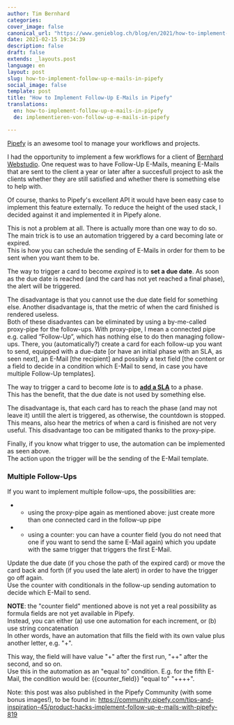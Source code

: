 ```yaml
---
author: Tim Bernhard
categories:
cover_image: false
canonical_url: "https://www.genieblog.ch/blog/en/2021/how-to-implement-follow-up-e-mails-in-pipefy"
date: 2021-02-15 19:34:39
description: false
draft: false
extends: _layouts.post
language: en
layout: post
slug: how-to-implement-follow-up-e-mails-in-pipefy
social_image: false
template: post
title: "How to Implement Follow-Up E-Mails in Pipefy"
translations:
  en: how-to-implement-follow-up-e-mails-in-pipefy
  de: implementieren-von-follow-up-e-mails-in-pipefy

---
```


[Pipefy](https://www.pipefy.com/) is an awesome tool to manage your workflows and projects.

I had the opportunity to implement a few workflows for a client of [Bernhard Webstudio](https://www.bernhard-webstudio.ch/?utm_source=genieblog.ch&utm_campaign=Pipefy-follow-up-post).
One request was to have Follow-Up E-Mails, meaning E-Mails that are sent to the client a year or later after a succesfull project to ask the clients whether they are still satisfied and whether there is something else to help with.

Of course, thanks to Pipefy's excellent API it would have been easy case to implement this feature externally. To reduce the height of the used stack, I decided against it and implemented it in Pipefy alone.  

This is not a problem at all. There is actually more than one way to do so.  
The main trick is to use an automation triggered by a card becoming late or expired.  
This is how you can schedule the sending of E-Mails in order for them to be sent when you want them to be.  

The way to trigger a card to become _expired_ is to **set a due date**. As soon as the due date is reached (and the card has not yet reached a final phase), the alert will be triggered.

The disadvantage is that you cannot use the due date field for something else. Another disadvantage is, that the metric of when the card finished is rendered useless.  
Both of these disadvantes can be eliminated by using a by-me-called proxy-pipe for the follow-ups. With proxy-pipe, I mean a connected pipe e.g. called “Follow-Up”, which has nothing else to do then managing follow-ups. There, you (automatically?) create a card for each follow-up you want to send, equipped with a due-date [or have an initial phase with an SLA, as seen next], an E-Mail [the recipient] and possibly a text field [the content or a field to decide in a condition which E-Mail to send, in case you have multiple Follow-Up templates].  

The way to trigger a card to become _late_ is to **[add a SLA](https://help.pipefy.com/en/articles/614604-late-alert)** to a phase.  
This has the benefit, that the due date is not used by something else.  

The disadvantage is, that each card has to reach the phase (and may not leave it) untill the alert is triggered, as otherwise, the countdown is stopped. This means, also hear the metrics of when a card is finished are not very useful. This disadvantage too can be mitigated thanks to the proxy-pipe.

Finally, if you know what trigger to use, the automation can be implemented as seen above.  
The action upon the trigger will be the sending of the E-Mail template.

### Multiple Follow-Ups

If you want to implement multiple follow-ups, the possibilities are:

*   - using the proxy-pipe again as mentioned above: just create more than one connected card in the follow-up pipe
*   - using a counter: you can have a counter field (you do not need that one if you want to send the same E-Mail again) which you update with the same trigger that triggers the first E-Mail.

Update the due date (if you chose the path of the expired card) or move the card back and forth (if you used the late alert) in order to have the trigger go off again.  
Use the counter with conditionals in the follow-up sending automation to decide which E-Mail to send.  

**NOTE**: the "counter field" mentioned above is not yet a real possibility as formula fields are not yet available in Pipefy.  
Instead, you can either (a) use one automation for each increment, or (b) use string concatenation  
In other words, have an automation that fills the field with its own value plus another letter, e.g. "+".

This way, the field will have value "+" after the first run, "++" after the second, and so on.  
Use this in the automation as an "equal to" condition. E.g. for the fifth E-Mail, the condition would be: {{counter_field}} "equal to" "++++".

Note: this post was also published in the Pipefy Community (with some bonus images!), to be found in:
https://community.pipefy.com/tips-and-inspiration-45/product-hacks-implement-follow-up-e-mails-with-pipefy-819
